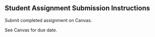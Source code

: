Student Assignment Submission Instructions
------

Submit completed assignment on Canvas. 

See Canvas for due date. 
